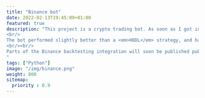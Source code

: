 ```yaml
---
title: "Binance bot"
date: 2022-02-13T19:45:09+01:00
featured: true
description: "This project is a crypto trading bot. As soon as I got into cryptomoney, I started learning about trading strategies and wondered why I've never seen some strategies I thought of. So I decided, with two of my friends, to code a bot that implements those strategies and backtest it on Binance's data for the ETH/USDT market.
<br/>
The bot performed slightly better than a <em>HODL</em> strategy, and has a lot of room for improvement.
<br/><br/>
Parts of the Binance backtesting integration will soon be published publicly as a library.
"
tags: ["Python"]
image: "/img/binance.png"
weight: 800
sitemap:
  priority : 0.9
---
```


